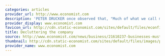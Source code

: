 ```yaml
---
categories: articles
provider_url: http://www.economist.com
description: 'PETER DRUCKER once observed that, "Much of what we call management consists of making it difficult for people to work." Nine years after the management guru's death, his remark is truer than ever: employees often have to negotiate a mass of clutter-from bulging inboxes to endless meetings and long lists of objectives to box-tick-before they can focus on their real work.'
provider_display: www.economist.com
favicon_url: http://cdn.static-economist.com/sites/default/files/econfinal_favicon.ico
title: Decluttering the company
source: http://www.economist.com/news/business/21610237-businesses-must-fight-relentless-battle-against-bureaucracy-decluttering-company
thumbnail: http://cdn.static-economist.com/sites/default/files/images/print-edition/20140802_WBD000_0.jpg
provider_name: www.economist.com
---
```


